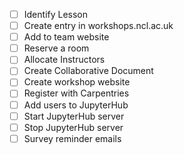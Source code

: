 - [ ] Identify Lesson
- [ ] Create entry in workshops.ncl.ac.uk
- [ ] Add to team website
- [ ] Reserve a room
- [ ] Allocate Instructors
- [ ] Create Collaborative Document
- [ ] Create workshop website
- [ ] Register with Carpentries
- [ ] Add users to JupyterHub
- [ ] Start JupyterHub server
- [ ] Stop JupyterHub server
- [ ] Survey reminder emails
